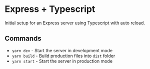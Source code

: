# Express + Typescript

Initial setup for an Express server using Typescript with auto reload.

## Commands

- `yarn dev` - Start the server in development mode
- `yarn build` - Build production files into `dist` folder
- `yarn start` - Start the server in production mode
